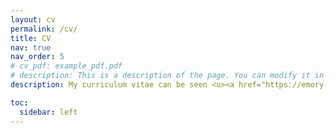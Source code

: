 ```yaml
---
layout: cv
permalink: /cv/
title: CV
nav: true
nav_order: 5
# cv_pdf: example_pdf.pdf
# description: This is a description of the page. You can modify it in '_pages/cv.md'. You can also change or remove the top pdf download button.
description: My curriculum vitae can be seen <u><a href="https://emory-my.sharepoint.com/:b:/r/personal/jzha954_emory_edu/Documents/JinZhangCV.pdf?csf=1&web=1&e=sCVJcC">here</a></u>, and also you can see my LinkedIn <a href="https://www.linkedin.com/in/jin-zhang-econ/" >here</a>.

toc:
  sidebar: left
---
```

